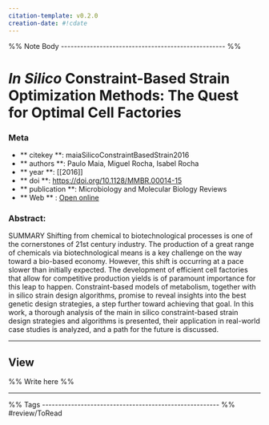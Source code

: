 ```yaml
---
citation-template: v0.2.0
creation-date: #!cdate
---
```


%% Note Body --------------------------------------------------- %%
# <i>In Silico</i> Constraint-Based Strain Optimization Methods: The Quest for Optimal Cell Factories

### Meta
- ** citekey **: maiaSilicoConstraintBasedStrain2016
- ** authors **: Paulo Maia, Miguel Rocha, Isabel Rocha
- ** year **: [[2016]]
- ** doi **: https://doi.org/10.1128/MMBR.00014-15
- ** publication **: Microbiology and Molecular Biology Reviews
- ** Web ** : [Open online](https://journals.asm.org/doi/10.1128/MMBR.00014-15)


### Abstract:
SUMMARY Shifting from chemical to biotechnological processes is one of the cornerstones of 21st century industry. The production of a great range of chemicals via biotechnological means is a key challenge on the way toward a bio-based economy. However, this shift is occurring at a pace slower than initially expected. The development of efficient cell factories that allow for competitive production yields is of paramount importance for this leap to happen. Constraint-based models of metabolism, together with in silico strain design algorithms, promise to reveal insights into the best genetic design strategies, a step further toward achieving that goal. In this work, a thorough analysis of the main in silico constraint-based strain design strategies and algorithms is presented, their application in real-world case studies is analyzed, and a path for the future is discussed.

___

## View

%% Write here %%





___
%% Tags  ------------------------------------------------------- %%
#review/ToRead
